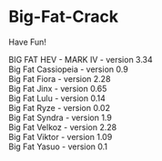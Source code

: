 # Big-Fat-Crack
Have Fun!

BIG FAT HEV - MARK IV - version 3.34  
Big Fat Cassiopeia - version 0.9  
Big Fat Fiora - version 2.28  
Big Fat Jinx - version 0.65  
Big Fat Lulu - version 0.14  
Big Fat Ryze - version 0.02  
Big Fat Syndra - version 1.9  
Big Fat Velkoz - version 2.28  
Big Fat Viktor - version 1.09  
Big Fat Yasuo - version 0.1  